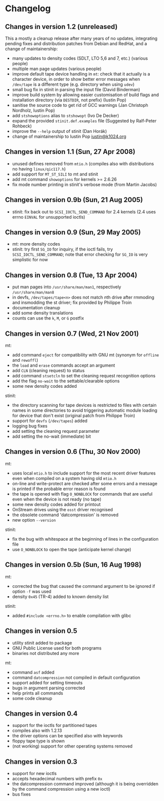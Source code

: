 # Changelog

## Changes in version 1.2 (unreleased)

This a mostly a cleanup release after many years of no updates,
integrating pending fixes and distribution patches from Debian and
RedHat, and a change of maintainership:

- many updates to density codes (SDLT, LTO 5,6 and 7, etc.) (various people)
- multiple man page updates (various people)
- improve default tape device handling in `mt`: check that it actually
  is a character device, in order to show better error messages when
  `/dev/tape` is a different type (e.g. directory when using `udev`)
- small bug fix in stinit in parsing the input file (David Binderman)
- improve build system by allowing easier customisation of build flags
  and installation directory (via `DESTDIR`, not prefix) (Iustin Pop)
- sanitise the source code to get rid of GCC warnings (Jan Christoph
  Nordholz, Iustin Pop)
- add `stshowoptions` alias to `stshowopt` (Ivo De Decker)
- expand the provided `stinit.def.examples` file (Suggested by
  Ralf-Peter Rohbeck)
- improve the `--help` output of stinit (Dan Horák)
- change of maintainership to Iustin Pop <iustin@k1024.org>

## Changes in version 1.1 (Sun, 27 Apr 2008)

- unused defines removed from `mtio.h` (compiles also with
  distributions no having `linux/qic117.h`)
- add support for `MT_ST_SILI` to mt and stinit
- add mt command `showoptions` for kernels >= 2.6.26
- fix mode number printing in stinit's verbose mode (from Martin Jacobs)

## Changes in version 0.9b (Sun, 21 Aug 2005)

- stinit: fix back out to `SCSI_IOCTL_SEND_COMMAND` for 2.4 kernels
  (2.4 uses errno `EINVAL` for unsupported ioctls)

## Changes in version 0.9 (Sun, 29 May 2005)

- mt: more density codes
- stinit: try first `SG_IO` for inquiry, if the ioctl fails, try
  `SCSI_IOCTL_SEND_COMMAND`; note that error checking for `SG_IO` is
  very simplistic for now

## Changes in version 0.8 (Tue, 13 Apr 2004)

- put man pages into `/usr/share/man/man1`, respectively
  `/usr/share/man/man8`
- in devfs, `/dev/tapes/tape<n>` does not match *n*th drive after
  rmmoding and insmodding the st driver; fix provided by Philippe
  Troin
- documentation cleanup
- add some density translations
- counts can use the `k`, `M`, or `G` postfix

## Changes in version 0.7 (Wed, 21 Nov 2001)

mt:

- add command `eject` for compatibility with GNU mt (synonym for
  `offline` and `rewoffl`)
- the `load` and `erase` commands accept an argument
- add `CLN` (cleaning request) to status
- add command `stsetcln` to set the cleaning request recognition options
- add the flag `no-wait` to the settable/clearable options
- some new density codes added

stinit:

- the directory scanning for tape devices is restricted to files with
  certain names in some directories to avoid triggering automatic
  module loading for device that don't exist (original patch from
  Philippe Troin)
- support for `devfs` (`/dev/tapes`) added
- logging bug fixes
- add setting the cleaning request parameter
- add setting the no-wait (immediate) bit

## Changes in version 0.6 (Thu, 30 Nov 2000)

mt:

- uses local `mtio.h` to include support for the most recent driver
  features even when compiled on a system having old `mtio.h`
- on-line and write-protect are checked after some errors and a
  message is printed if the probable error reason is found
- the tape is opened with flag `O_NONBLOCK` for commands that are
  useful even when the device is not ready (no tape)
- some new density codes added for printout
- OnStream drives using the `osst` driver recognised
- the obsolete command 'datcompression' is removed
- new option `--version`

stinit:

- fix the bug with whitespace at the beginning of lines in the
  configuration file
- use `O_NONBLOCK` to open the tape (anticipate kernel change)

## Changes in version 0.5b (Sun, 16 Aug 1998)

mt:

- corrected the bug that caused the command argument to be ignored if
  option `-f` was used
- density `0x45` (TR-4) added to known density list

stinit:

- added `#include <errno.h>` to enable compilation with glibc

## Changes in version 0.5

- utility stinit added to package
- GNU Public License used for both programs
- binaries not distributed any more

mt:

- command `asf` added
- command `datcompression` not compiled in default configuration
- support added for setting timeouts
- bugs in argument parsing corrected
- help prints all commands
- some code cleanup

## Changes in version 0.4

- support for the ioctls for partitioned tapes
- compiles also with 1.2.13
- the driver options can be specified also with keywords
- floppy tape type is shown
- (not working) support for other operating systems removed

## Changes in version 0.3

- support for new ioctls
- accepts hexadecimal numbers with prefix `0x`
- the datcompression command improved (although it is being overridden
  by the command compression using a new ioctl)
- bus fixes
